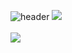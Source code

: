 ![header](https://capsule-render.vercel.app/api?type=Waving&color=timeAuto&text=Miensoap&fontAlignY=45&fontSize=40&height=150&animation=blinking&desc=23.06.17~&descAlignY=70)
<img src="https://github-readme-stats.vercel.app/api/top-langs/?username=WooGi1020&layout=compact"><br><br>
<img src="https://github-readme-stats.vercel.app/api?username=WooGi1020&show_icons=true">

<!--
**WooGi1020/WooGi1020** is a ✨ _special_ ✨ repository because its `README.md` (this file) appears on your GitHub profile.

Here are some ideas to get you started:

- 🔭 I’m currently working on ...
- 🌱 I’m currently learning ...
- 👯 I’m looking to collaborate on ...
- 🤔 I’m looking for help with ...
- 💬 Ask me about ...
- 📫 How to reach me: ...
- 😄 Pronouns: ...
- ⚡ Fun fact: ...
-->
